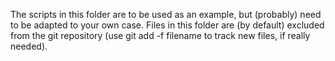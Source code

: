 The scripts in this folder are to be used as an example, but (probably) need to be adapted to your own case.
Files in this folder are (by default) excluded from the git repository (use git add -f filename to track new files, if really needed).
